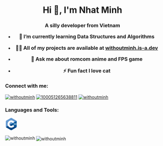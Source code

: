 <h1 align="center">Hi 👋, I'm Nhat Minh</h1>
<h3 align="center">A silly developer from Vietnam </3</h3>

- 🌱 I’m currently learning **Data Structures and Algorithms**

- 👨‍💻 All of my projects are available at [withoutminh.is-a.dev](withoutminh.is-a.dev)

- 💬 Ask me about **romcom anime and FPS game**

- ⚡ Fun fact **I love cat**

<h3 align="left">Connect with me:</h3>
<p align="left">
<a href="https://twitter.com/withoutminh" target="blank"><img align="center" src="https://raw.githubusercontent.com/rahuldkjain/github-profile-readme-generator/master/src/images/icons/Social/twitter.svg" alt="withoutminh" height="30" width="40" /></a>
<a href="https://fb.com/100051265638811" target="blank"><img align="center" src="https://raw.githubusercontent.com/rahuldkjain/github-profile-readme-generator/master/src/images/icons/Social/facebook.svg" alt="100051265638811" height="30" width="40" /></a>
<a href="https://codeforces.com/profile/withoutminh" target="blank"><img align="center" src="https://raw.githubusercontent.com/rahuldkjain/github-profile-readme-generator/master/src/images/icons/Social/codeforces.svg" alt="withoutminh" height="30" width="40" /></a>
</p>

<h3 align="left">Languages and Tools:</h3>
<p align="left"> <a href="https://www.w3schools.com/cpp/" target="_blank" rel="noreferrer"> <img src="https://raw.githubusercontent.com/devicons/devicon/master/icons/cplusplus/cplusplus-original.svg" alt="cplusplus" width="40" height="40"/> </a> </p>

<p><img align="left" src="https://github-readme-stats.vercel.app/api/top-langs?username=withoutminh&show_icons=true&locale=en&layout=compact" alt="withoutminh" /></p>

<p>&nbsp;<img align="center" src="https://github-readme-stats.vercel.app/api?username=withoutminh&show_icons=true&locale=en" alt="withoutminh" /></p>
